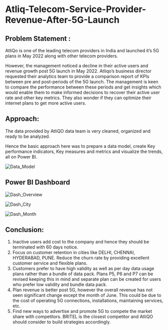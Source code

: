 # Atliq-Telecom-Service-Provider-Revenue-After-5G-Launch
## Problem Statement :
AtliQo is one of the leading telecom providers in India and launched it’s 5G plans in May 2022 along with other telecom providers.

However, the management noticed a decline in their active users and revenue growth post 5G launch in May 2022. Atliqo’s business director requested their analytics team to provide a comparison report of KPIs between pre and post-periods of the 5G launch. The management is keen to compare the performance between these periods and get insights which would enable them to make informed decisions to recover their active user rate and other key metrics. They also wonder if they can optimize their internet plans to get more active users.

## Approach:

The data provided by AtliQO data team is very cleaned, organized and ready to be analyzed.

Hence the basic approach here was to prepare a data model, create Key performance indicators, Key measures and metrics and visualize the trends, all on Power BI.

![Data_Model](https://github.com/user-attachments/assets/c47f70a3-01f4-46fa-a577-e7474feb9717)

## Power BI Dashboard
![Dash_Overview](https://github.com/user-attachments/assets/64780678-18a7-4f5a-adfe-59acbe5bb06a)


![Dash_City](https://github.com/user-attachments/assets/1bb1f2eb-6b5f-409a-bb9d-54a56062f675)



![Dash_Month](https://github.com/user-attachments/assets/0df7a093-b8f0-4ee0-9cf6-c50b453648ae)

## Conclusion:

1. Inactive users add cost to the company and hence they should be terminated with 60 days notice.
2. Focus on customer retention in cities like DELHI, CHENNAI, HYDERABAD, PUNE. Reduce the churn rate by providing excellent customer service and flexible plans.
3. Customers prefer to have high validity as well as per day data usage plans rather than a bundle of data pack. Plans P5, P6 and P7 can be revised keeping this in mind and separate plan can be created for users who prefer low validity and bundle data pack.
4. Plan revenue is better post 5G, however the overall revenue has not seen significant change except the month of June. This could be due to the cost of operating 5G connections, installations, maintaining services, etc.
5. Find new ways to advertise and promote 5G to compete the market share with competitors. BRITEL is the closest competitor and AtliQO should consider to build strategies accordingly.
